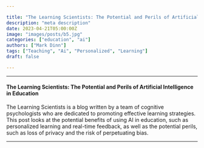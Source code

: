 ```yaml
---

title: "The Learning Scientists: The Potential and Perils of Artificial Intelligence in Education"
description: "meta description"
date: 2023-04-21T05:00:00Z
image: "images/posts/b5.jpg"
categories: ["education", "ai"]
authors: ["Mark Dinn"]
tags: ["Teaching", "Ai", "Personalized", "Learning"]
draft: false

---
```


---

#### The Learning Scientists: The Potential and Perils of Artificial Intelligence in Education

The Learning Scientists is a blog written by a team of cognitive psychologists who are dedicated to promoting effective learning strategies. This post looks at the potential benefits of using AI in education, such as personalized learning and real-time feedback, as well as the potential perils, such as loss of privacy and the risk of perpetuating bias.




---

